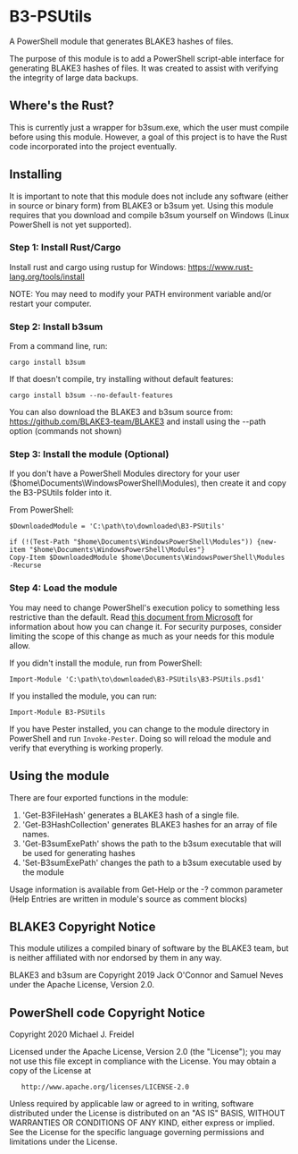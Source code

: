 # B3-PSUtils
A PowerShell module that generates BLAKE3 hashes of files.

The purpose of this module is to add a PowerShell script-able interface for generating BLAKE3 hashes of files. It was created to assist with verifying the integrity of large data backups.


## Where's the Rust?
This is currently just a wrapper for b3sum.exe, which the user must compile before using this module. However, a goal of this project is to have the Rust code incorporated into the project eventually.


## Installing
It is important to note that this module does not include any software (either in source or binary form) from BLAKE3 or b3sum yet. Using this module requires that you download and compile b3sum yourself on Windows (Linux PowerShell is not yet supported).


### Step 1: Install Rust/Cargo
Install rust and cargo using rustup for Windows: https://www.rust-lang.org/tools/install

NOTE: You may need to modify your PATH environment variable and/or restart your computer.


### Step 2: Install b3sum
From a command line, run: 
```
cargo install b3sum
```

If that doesn't compile, try installing without default features: 
```
cargo install b3sum --no-default-features
```

You can also download the BLAKE3 and b3sum source from: https://github.com/BLAKE3-team/BLAKE3 and install using the --path option (commands not shown)


### Step 3: Install the module (Optional)
If you don't have a PowerShell Modules directory for your user ($home\Documents\WindowsPowerShell\Modules), then create it and copy the B3-PSUtils folder into it.

From PowerShell:
```
$DownloadedModule = 'C:\path\to\downloaded\B3-PSUtils' 
```

```
if (!(Test-Path "$home\Documents\WindowsPowerShell\Modules")) {new-item "$home\Documents\WindowsPowerShell\Modules"} 
Copy-Item $DownloadedModule $home\Documents\WindowsPowerShell\Modules -Recurse
```


### Step 4: Load the module
You may need to change PowerShell's execution policy to something less restrictive than the default. Read [this document from Microsoft](https://docs.microsoft.com/en-us/powershell/module/microsoft.powershell.core/about/about_execution_policies?view=powershell-7) for information about how you can change it. For security purposes, consider limiting the scope of this change as much as your needs for this module allow.

If you didn't install the module, run from PowerShell:
```
Import-Module 'C:\path\to\downloaded\B3-PSUtils\B3-PSUtils.psd1'
```

If you installed the module, you can run: 
```
Import-Module B3-PSUtils 
```

If you have Pester installed, you can change to the module directory in PowerShell and run `Invoke-Pester`. Doing so will reload the module and verify that everything is working properly.


## Using the module
There are four exported functions in the module:

1. 'Get-B3FileHash' generates a BLAKE3 hash of a single file.
2. 'Get-B3HashCollection' generates BLAKE3 hashes for an array of file names.
3. 'Get-B3sumExePath' shows the path to the b3sum executable that will be used for generating hashes
4. 'Set-B3sumExePath' changes the path to a b3sum executable used by the module

Usage information is available from Get-Help or the -? common parameter (Help Entries are written in module's source as comment blocks) 

## BLAKE3 Copyright Notice

This module utilizes a compiled binary of software by the BLAKE3 team, but is neither affiliated with nor endorsed by them in any way. 

BLAKE3 and b3sum are Copyright 2019 Jack O'Connor and Samuel Neves under the 
Apache License, Version 2.0. 

## PowerShell code Copyright Notice

   Copyright 2020 Michael J. Freidel

   Licensed under the Apache License, Version 2.0 (the "License");
   you may not use this file except in compliance with the License.
   You may obtain a copy of the License at

       http://www.apache.org/licenses/LICENSE-2.0

   Unless required by applicable law or agreed to in writing, software
   distributed under the License is distributed on an "AS IS" BASIS,
   WITHOUT WARRANTIES OR CONDITIONS OF ANY KIND, either express or implied.
   See the License for the specific language governing permissions and
   limitations under the License.